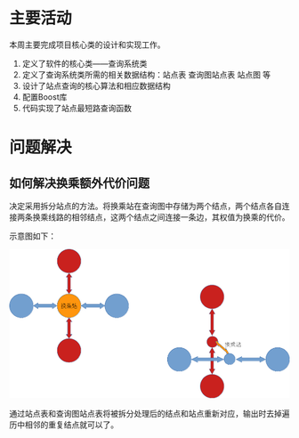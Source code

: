 # 主要活动

本周主要完成项目核心类的设计和实现工作。

1. 定义了软件的核心类——查询系统类
2. 定义了查询系统类所需的相关数据结构：站点表 查询图站点表 站点图 等
3. 设计了站点查询的核心算法和相应数据结构
4. 配置Boost库
5. 代码实现了站点最短路查询函数

# 问题解决

## 如何解决换乘额外代价问题

决定采用拆分站点的方法。将换乘站在查询图中存储为两个结点，两个结点各自连接两条换乘线路的相邻结点，这两个结点之间连接一条边，其权值为换乘的代价。

示意图如下：

![站点拆分示意图](./站点拆分示意图.png "站点拆分示意图")

通过站点表和查询图站点表将被拆分处理后的结点和站点重新对应，输出时去掉遍历中相邻的重复结点就可以了。
